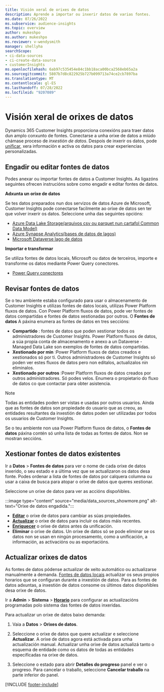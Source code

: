 ```yaml
---
title: Visión xeral de orixes de datos
description: Aprende a importar ou inxerir datos de varias fontes.
ms.date: 07/26/2022
ms.subservice: audience-insights
ms.topic: overview
author: mukeshpo
ms.author: mukeshpo
ms.reviewer: v-wendysmith
manager: shellyha
searchScope:
- ci-data-sources
- ci-create-data-source
- customerInsights
ms.openlocfilehash: 6ab97c535454e84c1bb18aca00bca2568eb65a2a
ms.sourcegitcommit: 5807b7d8c822925b727b099713a74ce2cb7897ba
ms.translationtype: MT
ms.contentlocale: gl-ES
ms.lasthandoff: 07/28/2022
ms.locfileid: "9207089"
---
```

# <a name="data-sources-overview"></a>Visión xeral de orixes de datos

Dynamics 365 Customer Insights proporciona conexións para traer datos dun amplo conxunto de fontes. Conectarse a unha orixe de datos a miúdo chámase proceso de *inxestión de datos*. Despois de inxerir os datos, pode [unificar](data-unification.md), xera información e activa os datos para crear experiencias personalizadas.

## <a name="add-or-edit-data-sources"></a>Engadir ou editar fontes de datos

Podes anexar ou importar fontes de datos a Customer Insights. As ligazóns seguintes ofrecen instrucións sobre como engadir e editar fontes de datos.

**Adxunta un orixe de datos**

Se tes datos preparados nun dos servizos de datos Azure de Microsoft, Customer Insights pode conectarse facilmente ao orixe de datos sen ter que volver inxerir os datos. Seleccione unha das seguintes opcións:
- [Azure Data Lake Storage(arquivos csv ou parquet nun cartafol Common Data Model)](connect-common-data-model.md)
- [Azure Synapse Analytics(bases de datos de lagos)](connect-synapse.md)
- [Microsoft Dataverse lago de datos](connect-dataverse-managed-lake.md)

**Importar e transformar**

Se utiliza fontes de datos locais, Microsoft ou datos de terceiros, importe e transforme os datos mediante Power Query conectores.
- [Power Query conectores](connect-power-query.md)

## <a name="review-data-sources"></a>Revisar fontes de datos

Se o teu ambiente estaba configurado para usar o almacenamento de Customer Insights e utilizas fontes de datos locais, utilizas Power Platform fluxos de datos. Con Power Platform fluxos de datos, pode ver fontes de datos compartidas e fontes de datos xestionadas por outros. O **Fontes de datos** A páxina enumera as fontes de datos en tres seccións:
- **Compartido** : fontes de datos que poden xestionar todos os administradores de Customer Insights. Power Platform fluxos de datos, a súa propia conta de almacenamento e anexo a un Dataverse -Managed Data Lake son exemplos de fontes de datos compartidas.
- **Xestionado por min** :Power Platform fluxos de datos creados e xestionados só por ti. Outros administradores de Customer Insights só poden ver estes fluxos de datos pero non editalos, actualizalos nin eliminalos.
- **Xestionado por outros** :Power Platform fluxos de datos creados por outros administradores. Só podes velos. Enumera o propietario do fluxo de datos co que contactar para obter asistencia.
> [!NOTE]
> Todas as entidades poden ser vistas e usadas por outros usuarios. Aínda que as fontes de datos son propiedade do usuario que as creou, as entidades resultantes da inxestión de datos poden ser utilizadas por todos os usuarios de Customer Insights.

Se o teu ambiente non usa Power Platform fluxos de datos, o **Fontes de datos** páxina contén só unha lista de todas as fontes de datos. Non se mostran seccións.

## <a name="manage-existing-data-sources"></a>Xestionar fontes de datos existentes

Ir a **Datos** > **Fontes de datos** para ver o nome de cada orixe de datos inxerido, o seu estado e a última vez que se actualizaron os datos desa fonte. Podes ordenar a lista de fontes de datos por calquera columna ou usar a caixa de busca para atopar o orixe de datos que queres xestionar.

Seleccione un orixe de datos para ver as accións dispoñibles.

:::image type="content" source="media/data_sources_showmore.png" alt-text="Orixe de datos engadida.":::

- [**Editar**](#add-or-edit-data-sources) o orixe de datos para cambiar as súas propiedades.
- [**Actualizar**](#refresh-data-sources) o orixe de datos para incluír os datos máis recentes.
- [**Enriquecer**](data-sources-enrichment.md) o orixe de datos antes da unificación.
- **Eliminar** o orixe de datos. Un orixe de datos só se pode eliminar se os datos non se usan en ningún procesamento, como a unificación, a información, as activacións ou as exportacións.

## <a name="refresh-data-sources"></a>Actualizar orixes de datos

As fontes de datos pódense actualizar de xeito automático ou actualizarse manualmente a demanda. [Fontes de datos locais](connect-power-query.md#add-data-from-on-premises-data-sources) actualizar os seus propios horarios que se configuran durante a inxestión de datos. Para as fontes de datos adxuntas, a inxestión de datos consome os últimos datos dispoñibles desa orixe de datos.

Ir a **Admin** > **Sistema** > [**Horario**](system.md#schedule-tab) para configurar as actualizacións programadas polo sistema das fontes de datos inxeridas.

Para actualizar un orixe de datos baixo demanda:

1. Vaia a **Datos** > **Orixes de datos**.

1. Seleccione o orixe de datos que quere actualizar e seleccione **Actualizar**. A orixe de datos agora está activada para unha actualización manual. Actualizar unha orixe de datos actualizá tanto o esquema de entidade como os datos de todas as entidades especificadas na orixe de datos.

1. Seleccione o estado para abrir **Detalles do progreso** panel e ver o progreso. Para cancelar o traballo, seleccione **Cancelar traballo** na parte inferior do panel.

[!INCLUDE [footer-include](includes/footer-banner.md)]
